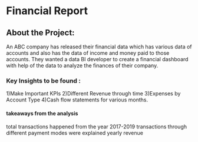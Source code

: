 # Financial Report
## About the Project:  
An ABC company has released their financial data which has various data of accounts and also has the data of income and money paid to those accounts.
They wanted a data BI developer to create a financial dashboard with help of the data to analyze the finances of their company.

### Key Insights to be found :
1)Make Important KPIs
2)Different Revenue through time
3)Expenses by Account Type
4)Cash flow statements for various months.

#### takeaways from the analysis
total transactions happened from the year 2017-2019
transactions through different payment modes were explained
yearly revenue
